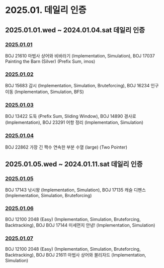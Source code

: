 # 2025.01. 데일리 인증

## 2025.01.01.wed ~ 2024.01.04.sat 데일리 인증

### [2025.01.01](https://github.com/jwelyl/daily_certification/blob/main/2024/01/01/24_01_01_daily_certification.md)
BOJ 21610 마법사 상어와 비바라기 (Implementation, Simulation), BOJ 17037 Painting the Barn (Silver) (Prefix Sum, imos)

### [2025.01.02](https://github.com/jwelyl/daily_certification/blob/main/2024/01/02/24_01_02_daily_certification.md)
BOJ 15683 감시 (Implementation, Simulation, Bruteforcing), BOJ 16234 인구 이동 (Implementation, Simulation, BFS)

### [2025.01.03](https://github.com/jwelyl/daily_certification/blob/main/2024/01/03/24_01_03_daily_certification.md)
BOJ 13422 도둑 (Prefix Sum, Sliding Window), BOJ 14890 경사로 (Implementation), BOJ 23291 어항 정리 (Implementation, Simulation)

### [2025.01.04](https://github.com/jwelyl/daily_certification/blob/main/2024/01/04/24_01_04_daily_certification.md)
BOJ 22862 가장 긴 짝수 연속한 부분 수열 (large) (Two Pointer)

## 2025.01.05.wed ~ 2024.01.11.sat 데일리 인증

### [2025.01.05](https://github.com/jwelyl/daily_certification/blob/main/2024/01/05/24_01_05_daily_certification.md)
BOJ 17143 낚시왕 (Implementation, Simulation), BOJ 17135 캐슬 디펜스 (Implementation, Simulation, Bruteforcing)

### [2025.01.06](https://github.com/jwelyl/daily_certification/blob/main/2024/01/06/24_01_06_daily_certification.md)
BOJ 12100 2048 (Easy) (Implementation, Simulation, Bruteforcing, Backtracking), BOJ BOJ 17144 미세먼지 안녕! (Implementation, Simulation)

### [2025.01.07](https://github.com/jwelyl/daily_certification/blob/main/2024/01/07/24_01_07_daily_certification.md)
BOJ 12100 2048 (Easy) (Implementation, Simulation, Bruteforcing, Backtracking), BOJ BOJ 21611 마법사 상어와 블리자드 (Implementation, Simulation)